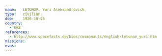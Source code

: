 ```yaml
---
name:	LETUNOV, Yuri Aleksandrovich 
type:	civilian
dob:	1926-10-26
country:
  - URS
references:
  - http://www.spacefacts.de/bios/cosmonauts/english/letunov_yuri.htm
missions:
evas:
---
```


